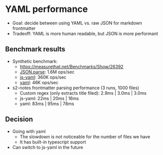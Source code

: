 # YAML performance

- Goal: decide between using YAML vs. raw JSON for markdown frontmatter
- Tradeoff: YAML is more human readable, but JSON is more performant

## Benchmark results

- Synthetic benchmark:
  - https://measurethat.net/Benchmarks/Show/26392
  - [JSON.parse](https://developer.mozilla.org/en-US/docs/Web/JavaScript/Reference/Global_Objects/JSON/parse): 1.6M ops/sec
  - [js-yaml](https://github.com/nodeca/js-yaml): 360K ops/sec
  - [yaml](https://github.com/eemeli/yaml): 46K ops/sec
- s2-notes frontmatter parsing performance (3 runs, 1000 files)
  - Custom regex (only extracts title filed): 2.9ms | 3.0ms | 3.0ms
  - js-yaml: 22ms | 20ms | 16ms
  - yaml: 83ms | 95ms | 78ms

## Decision

- Going with yaml
  - The slowdown is not noticeable for the number of files we have
  - It has built-in typescript support
- Can switch to js-yaml in the future
